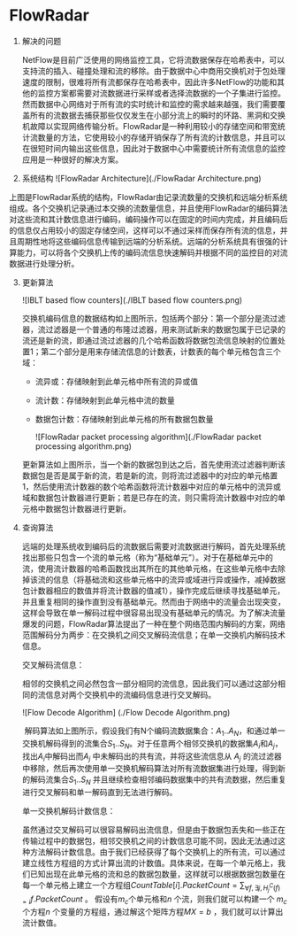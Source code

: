 # FlowRadar

1. 解决的问题

   ​	NetFlow是目前广泛使用的网络监控工具，它将流数据保存在哈希表中，可以支持流的插入、碰撞处理和流的移除。由于数据中心中商用交换机对于包处理速度的限制，很难将所有流都保存在哈希表中，因此许多NetFlow的功能和其他的监控方案都需要对流数据进行采样或者选择流数据的一个子集进行监控。然而数据中心网络对于所有流的实时统计和监控的需求越来越强，我们需要覆盖所有的流数据去捕获那些仅仅发生在小部分流上的瞬时的环路、黑洞和交换机故障以实现网络传输分析。FlowRadar是一种利用较小的存储空间和带宽统计流数量的方法，它使用较小的存储开销保存了所有流的计数信息，并且可以在很短时间内输出这些信息，因此对于数据中心中需要统计所有流信息的监控应用是一种很好的解决方案。

2. 系统结构
![FlowRadar Architecture](./FlowRadar Architecture.png)

​	上图是FlowRadar系统的结构，FlowRadar由记录流数量的交换机和远端分析系统组成。各个交换机记录通过本交换的流数量信息，并且使用FlowRadar的编码算法对这些流和其计数信息进行编码，编码操作可以在固定的时间内完成，并且编码后的信息仅占用较小的固定存储空间，这样可以不通过采样而保存所有流的信息，并且周期性地将这些编码信息传输到远端的分析系统。远端的分析系统具有很强的计算能力，可以将各个交换机上传的编码流信息快速解码并根据不同的监控目的对流数据进行处理分析。

3. 更新算法

   ![IBLT based flow counters](./IBLT based flow counters.png)

   ​	交换机编码信息的数据结构如上图所示，包括两个部分：第一个部分是流过滤器，流过滤器是一个普通的布隆过滤器，用来测试新来的数据包属于已记录的流还是新的流，即通过流过滤器的几个哈希函数将数据包流信息映射的位置处置1；第二个部分是用来存储流信息的计数表，计数表的每个单元格包含三个域：

   - 流异或：存储映射到此单元格中所有流的异或值

   - 流计数：存储映射到此单元格中流的数量

   - 数据包计数：存储映射到此单元格的所有数据包数量

     ![FlowRadar packet processing algorithm](./FlowRadar packet processing algorithm.png)

   ​	更新算法如上图所示，当一个新的数据包到达之后，首先使用流过滤器判断该数据包是否是属于新的流，若是新的流，则将流过滤器中的对应的单元格置1，然后使用流计数器的数个哈希函数将流计数器中对应的单元格中的流异或域和数据包计数器进行更新；若是已存在的流，则只需将流计数器中对应的单元格中数据包计数器进行更新。

4. 查询算法

   ​	远端的处理系统收到编码后的流数据后需要对流数据进行解码，首先处理系统找出那些只包含一个流的单元格（称为“基础单元”）。对于在基础单元中的流，使用流计数器的哈希函数找出其所在的其他单元格，在这些单元格中去除掉该流的信息（将基础流和这些单元格中的流异或域进行异或操作，减掉数据包计数器相应的数值并将流计数器的值减1），操作完成后继续寻找基础单元，并且重复相同的操作直到没有基础单元。然而由于网络中的流量会出现突变，这样会导致在单一解码过程中很容易出现没有基础单元的情况。为了解决流量爆发的问题，FlowRadar算法提出了一种在整个网络范围内解码的方案，网络范围解码分为两步：在交换机之间交叉解码流信息；在单一交换机内解码技术信息。

   交叉解码流信息：

   ​	相邻的交换机之间必然包含一部分相同的流信息，因此我们可以通过这部分相同的流信息对两个交换机中的流编码信息进行交叉解码。

   ![Flow Decode Algorithm] (./Flow Decode Algorithm.png)

   ​	解码算法如上图所示，假设我们有N个编码流数据集合：$A_1..A_N$，和通过单一交换机解码得到的流集合$S_1..S_N$。对于任意两个相邻交换机的数据集$A_i$和$A_j$，找出$A_i$中解码出而$A_j$ 中未解码出的共有流，并将这些流信息从 $A_j$ 的流过滤器中移除，然后再次使用单一交换机解码算法对所有流数据集进行处理，得到新的解码流集合$S_1..S_N$ 并且继续检查相邻编码数据集中的共有流数据，然后重复进行交叉解码和单一解码直到无法进行解码。

   单一交换机解码计数信息：

   ​	虽然通过交叉解码可以很容易解码出流信息，但是由于数据包丢失和一些正在传输过程中的数据包，相邻交换机之间的计数信息可能不同，因此无法通过这种方法解码计数信息。由于我们已经获得了每个交换机上的所有流，可以通过建立线性方程组的方式计算出流的计数值。具体来说，在每一个单元格上，我们已知出现在此单元格的流和总的数据包数量，这样就可以根据数据包数量在每一个单元格上建立一个方程组$CountTable[i].PacketCount=  \sum_{\forall f,\exists j,H^C_j(f)=i}f.PacketCount$ 。 假设有$m_c$个单元格和$n$ 个流，则我们就可以构建一个 $m_c$	个方程$n$ 个变量的方程组，通过解这个矩阵方程$MX=b$ ，我们就可以计算出流计数值。
